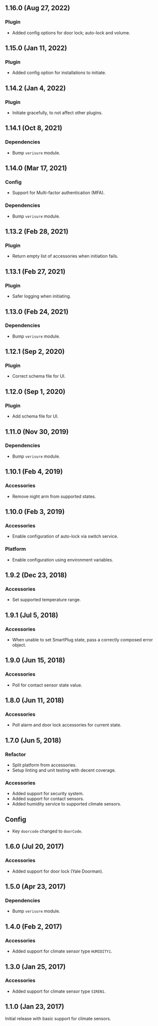 ## 1.16.0 (Aug 27, 2022)

### Plugin

* Added config options for door lock; auto-lock and volume.

## 1.15.0 (Jan 11, 2022)

### Plugin

* Added config option for installations to initiate.

## 1.14.2 (Jan 4, 2022)

### Plugin

* Initiate gracefully, to not affect other plugins.

## 1.14.1 (Oct 8, 2021)

### Dependencies

* Bump `verisure` module.

## 1.14.0 (Mar 17, 2021)

### Config

* Support for Multi-factor authentication (MFA).

### Dependencies

* Bump `verisure` module.

## 1.13.2 (Feb 28, 2021)

### Plugin

* Return empty list of accessories when initiation fails.

## 1.13.1 (Feb 27, 2021)

### Plugin

* Safer logging when initiating.

## 1.13.0 (Feb 24, 2021)

### Dependencies

* Bump `verisure` module.

## 1.12.1 (Sep 2, 2020)

### Plugin

* Correct schema file for UI.

## 1.12.0 (Sep 1, 2020)

### Plugin

* Add schema file for UI.

## 1.11.0 (Nov 30, 2019)

### Dependencies

* Bump `verisure` module.

## 1.10.1 (Feb 4, 2019)

### Accessories

* Remove night arm from supported states.

## 1.10.0 (Feb 3, 2019)

### Accessories

* Enable configuration of auto-lock via switch service.

### Platform

* Enable configuration using environment variables.

## 1.9.2 (Dec 23, 2018)

### Accessories

* Set supported temperature range.

## 1.9.1 (Jul 5, 2018)

### Accessories

* When unable to set SmartPlug state, pass a correctly composed error object.

## 1.9.0 (Jun 15, 2018)

### Accessories

* Poll for contact sensor state value.

## 1.8.0 (Jun 11, 2018)

### Accessories

* Poll alarm and door lock accessories for current state.

## 1.7.0 (Jun 5, 2018)

### Refactor

* Split platform from accessories.
* Setup linting and unit testing with decent coverage.

### Accessories

* Added support for security system.
* Added support for contact sensors.
* Added humidity service to supported climate sensors.

## Config

* Key `doorcode` changed to `doorCode`.

## 1.6.0 (Jul 20, 2017)

### Accessories

* Added support for door lock (Yale Doorman).

## 1.5.0 (Apr 23, 2017)

### Dependencies

* Bump `verisure` module.

## 1.4.0 (Feb 2, 2017)

### Accessories

* Added support for climate sensor type `HUMIDITY1`.

## 1.3.0 (Jan 25, 2017)

### Accessories

* Added support for climate sensor type `SIREN1`.

## 1.1.0 (Jan 23, 2017)

Initial release with basic support for climate sensors.
